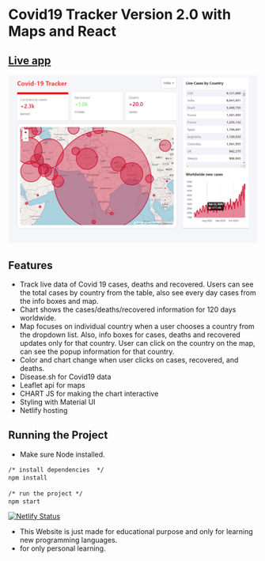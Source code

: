 # Covid19 Tracker Version 2.0 with Maps and React

## [Live app](https:///)

![Screen Shot](https://github.com/YashAgarwalDev/Covid-19-Tracker-2/blob/main/Screenshot%20(16).png)

## Features

- Track live data of Covid 19 cases, deaths and recovered. Users can see the total cases by country from the table, also see every day cases from the info boxes and map. 
- Chart shows the cases/deaths/recovered information for 120 days worldwide. 
- Map focuses on individual country when a user chooses a country from the dropdown list. Also, info boxes for cases, deaths and recovered updates only for that country. User can click on the country on the map, can see the popup information for that country.
- Color and chart change when user clicks on cases, recovered, and deaths.
- Disease.sh for Covid19 data
- Leaflet api for maps
- CHART JS for making the chart interactive
- Styling with Material UI
- Netlify hosting


## Running the Project

- Make sure Node installed.

```
/* install dependencies  */
npm install

/* run the project */
npm start
```
[![Netlify Status](https://api.netlify.com/api/v1/badges/13980585-ce0c-4a29-91ee-80df386e49ce/deploy-status)](https://app.netlify.com/sites/hungry-ardinghelli-0d119c/deploys)

- This Website is just made for educational purpose and only for learning new programming languages.
- for only personal learning.
